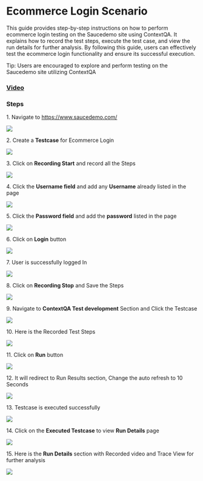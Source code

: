 # Ecommerce Login Scenario

This guide provides step-by-step instructions on how to perform ecommerce login testing on the Saucedemo site using ContextQA. It explains how to record the test steps, execute the test case, and view the run details for further analysis. By following this guide, users can effectively test the ecommerce login functionality and ensure its successful execution.

Tip: Users are encouraged to explore and perform testing on the Saucedemo site utilizing ContextQA

### [Video](https://www.loom.com/share/8a8921dd26a946099982d20b4a88e582?sid=0be5ed51-89f5-4d3f-bca4-a5f1db8ce8f8)


### **Steps**

1\. Navigate to <https://www.saucedemo.com/>

![](https://ajeuwbhvhr.cloudimg.io/colony-recorder.s3.amazonaws.com/files/2024-03-28/bec943ef-aefe-41ab-a95c-b3b4bfac66ad/user_cropped_screenshot.jpeg?tl_px=275,0&br_px=1652,769&force_format=png&width=1120.0&wat=1&wat_opacity=0.7&wat_gravity=northwest&wat_url=https://colony-recorder.s3.us-west-1.amazonaws.com/images/watermarks/FB923C_standard.png&wat_pad=524,18)


2\. Create a **Testcase** for Ecommerce Login

![](https://ajeuwbhvhr.cloudimg.io/colony-recorder.s3.amazonaws.com/files/2024-03-28/46736f88-cb00-41f4-b8e9-4478a6ba4eb1/user_cropped_screenshot.jpeg?tl_px=0,96&br_px=474,577&force_format=png&width=605)


3\. Click on **Recording Start** and record all the Steps

![](https://ajeuwbhvhr.cloudimg.io/colony-recorder.s3.amazonaws.com/files/2024-03-28/e52c9708-75b1-47c5-827f-26ee7544d4fa/user_cropped_screenshot.jpeg?tl_px=0,65&br_px=564,834&force_format=png&width=702)


4\. Click the **Username field** and add any **Username** already listed in the page

![](https://ajeuwbhvhr.cloudimg.io/colony-recorder.s3.amazonaws.com/files/2024-03-28/91478aa8-81f6-4ccc-86ad-86c225d6b7bb/ascreenshot.jpeg?tl_px=183,0&br_px=1559,769&force_format=png&width=1120.0&wat=1&wat_opacity=0.7&wat_gravity=northwest&wat_url=https://colony-recorder.s3.us-west-1.amazonaws.com/images/watermarks/FB923C_standard.png&wat_pad=524,134)


5\. Click the **Password field** and add the **password** listed in the page

![](https://ajeuwbhvhr.cloudimg.io/colony-recorder.s3.amazonaws.com/files/2024-03-28/bc6aaa53-82d5-4169-83a7-8cd8f25d28da/ascreenshot.jpeg?tl_px=162,0&br_px=1538,769&force_format=png&width=1120.0&wat=1&wat_opacity=0.7&wat_gravity=northwest&wat_url=https://colony-recorder.s3.us-west-1.amazonaws.com/images/watermarks/FB923C_standard.png&wat_pad=524,197)


6\. Click on **Login** button

![](https://ajeuwbhvhr.cloudimg.io/colony-recorder.s3.amazonaws.com/files/2024-03-28/d39193fa-fef0-49dc-ad64-929f9444c032/ascreenshot.jpeg?tl_px=363,100&br_px=1438,701&force_format=png&wat_scale=95&wat=1&wat_opacity=0.7&wat_gravity=northwest&wat_url=https://colony-recorder.s3.us-west-1.amazonaws.com/images/watermarks/FB923C_standard.png&wat_pad=502,265)


7\. User is successfully logged In

![](https://ajeuwbhvhr.cloudimg.io/colony-recorder.s3.amazonaws.com/files/2024-03-28/840de56d-2d16-452c-a27f-8a3325c99831/user_cropped_screenshot.jpeg?tl_px=399,0&br_px=1474,600&force_format=png&wat_scale=95&wat=1&wat_opacity=0.7&wat_gravity=northwest&wat_url=https://colony-recorder.s3.us-west-1.amazonaws.com/images/watermarks/FB923C_standard.png&wat_pad=502,105)


8\. Click on **Recording Stop** and Save the Steps

![](https://ajeuwbhvhr.cloudimg.io/colony-recorder.s3.amazonaws.com/files/2024-03-28/4eac806a-11bd-4594-977a-0cf96bd2f3f3/user_cropped_screenshot.jpeg?tl_px=0,65&br_px=564,834&force_format=png&width=702)


9\. Navigate to **ContextQA Test development** Section and Click the Testcase

![](https://ajeuwbhvhr.cloudimg.io/colony-recorder.s3.amazonaws.com/files/2024-03-28/025cefe6-e08d-470e-8baf-c1f3d532fb8b/ascreenshot.jpeg?tl_px=183,21&br_px=1150,562&force_format=png&width=967&wat_scale=86&wat=1&wat_opacity=0.7&wat_gravity=northwest&wat_url=https://colony-recorder.s3.us-west-1.amazonaws.com/images/watermarks/FB923C_standard.png&wat_pad=452,239)


10\. Here is the Recorded Test Steps

![](https://ajeuwbhvhr.cloudimg.io/colony-recorder.s3.amazonaws.com/files/2024-03-28/eef03e0a-931c-413b-8b72-6ffa8fe83ab0/ascreenshot.jpeg?tl_px=1,0&br_px=1721,912&force_format=png&width=1120.0&wat=1&wat_opacity=0.7&wat_gravity=northwest&wat_url=https://colony-recorder.s3.us-west-1.amazonaws.com/images/watermarks/FB923C_standard.png&wat_pad=524,335)


11\. Click on **Run** button

![](https://ajeuwbhvhr.cloudimg.io/colony-recorder.s3.amazonaws.com/files/2024-03-28/f70731d6-3150-4293-81ac-8fd616b10773/ascreenshot.jpeg?tl_px=200,0&br_px=1920,912&force_format=png&width=1120.0&wat=1&wat_opacity=0.7&wat_gravity=northwest&wat_url=https://colony-recorder.s3.us-west-1.amazonaws.com/images/watermarks/FB923C_standard.png&wat_pad=799,-11)


12\. It will redirect to Run Results section, Change the auto refresh to 10 Seconds

![](https://ajeuwbhvhr.cloudimg.io/colony-recorder.s3.amazonaws.com/files/2024-03-28/f49d153e-75a3-4262-9fd2-9bea8bfe5e49/ascreenshot.jpeg?tl_px=200,0&br_px=1920,912&force_format=png&width=1120.0&wat=1&wat_opacity=0.7&wat_gravity=northwest&wat_url=https://colony-recorder.s3.us-west-1.amazonaws.com/images/watermarks/FB923C_standard.png&wat_pad=628,114)


13\. Testcase is executed successfully

![](https://ajeuwbhvhr.cloudimg.io/colony-recorder.s3.amazonaws.com/files/2024-03-28/3783a07e-6c46-4f5e-a30a-b386467a89a8/ascreenshot.jpeg?tl_px=0,0&br_px=1719,912&force_format=png&width=1120.0&wat=1&wat_opacity=0.7&wat_gravity=northwest&wat_url=https://colony-recorder.s3.us-west-1.amazonaws.com/images/watermarks/FB923C_standard.png&wat_pad=482,213)


14\. Click on the **Executed Testcase** to view **Run Details** page

![](https://ajeuwbhvhr.cloudimg.io/colony-recorder.s3.amazonaws.com/files/2024-03-28/56c8f865-e23b-47a4-bdd1-e3f474ce02ed/ascreenshot.jpeg?tl_px=0,0&br_px=1719,912&force_format=png&width=1120.0&wat=1&wat_opacity=0.7&wat_gravity=northwest&wat_url=https://colony-recorder.s3.us-west-1.amazonaws.com/images/watermarks/FB923C_standard.png&wat_pad=511,144)


15\. Here is the **Run Details** section with Recorded video and Trace View for further analysis

![](https://ajeuwbhvhr.cloudimg.io/colony-recorder.s3.amazonaws.com/files/2024-03-28/b45840d1-bf3c-4ed8-a7aa-cfb44775ab3d/user_cropped_screenshot.jpeg?tl_px=36,0&br_px=1755,912&force_format=png&width=1120.0&wat=1&wat_opacity=0.7&wat_gravity=northwest&wat_url=https://colony-recorder.s3.us-west-1.amazonaws.com/images/watermarks/FB923C_standard.png&wat_pad=524,100)




